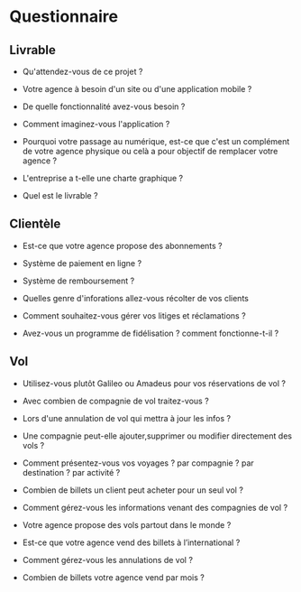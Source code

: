 # Questionnaire

## Livrable

- Qu'attendez-vous de ce projet ?

- Votre agence à besoin d'un site ou d'une application mobile ?

- De quelle fonctionnalité avez-vous besoin ?

- Comment imaginez-vous l'application ?

- Pourquoi votre passage au numérique, est-ce que c'est un complément de votre agence physique ou celà a pour objectif de remplacer votre agence ?

- L'entreprise a t-elle une charte graphique ?

- Quel est le livrable ?

## Clientèle

- Est-ce que votre agence propose des abonnements ?

- Système de paiement en ligne ?

- Système de remboursement ?

- Quelles genre d'inforations allez-vous récolter de vos clients

- Comment souhaitez-vous gérer vos litiges et réclamations ?

- Avez-vous un programme de fidélisation ? comment fonctionne-t-il ?

## Vol

- Utilisez-vous plutôt Galileo ou Amadeus pour vos réservations de vol ?

- Avec combien de compagnie de vol traitez-vous ?

- Lors d'une annulation de vol qui mettra à jour les infos ?

- Une compagnie peut-elle ajouter,supprimer ou modifier directement des vols ?

- Comment présentez-vous vos voyages ? par compagnie ? par destination ? par activité ?

- Combien de billets un client peut acheter pour un seul vol ?

- Comment gérez-vous les informations venant des compagnies de vol ?

- Votre agence propose des vols partout dans le monde ?

- Est-ce que votre agence vend des billets à l’international ?

- Comment gérez-vous les annulations de vol ?

- Combien de billets votre agence vend par mois ?
